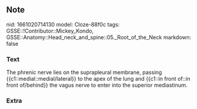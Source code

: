 ## Note
nid: 1661020714130
model: Cloze-88f0c
tags: GSSE::!Contributor::Mickey_Kondo, GSSE::Anatomy::Head_neck_and_spine::05._Root_of_the_Neck
markdown: false

### Text
The phrenic nerve lies on the suprapleural membrane, passing {{c1::medial::medial/lateral}} to the apex of the lung and {{c1::in front of::in front of/behind}} the vagus nerve to enter into the superior mediastinum.

### Extra

